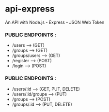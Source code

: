 # api-express

An API with Node.js - Express - JSON Web Token

### PUBLIC ENDPOINTS :
- /users --> (GET)
- /groups --> (GET)
- /groups/users --> (GET)
- /register --> (POST)
- /login --> (POST)

### PUBLIC ENDPOINTS :
- /users/:id --> (GET, PUT, DELETE)
- /users/:id/groupe --> (PUT)
- /groups --> (POST)
- /groups/:id --> (PUT, DELETE)

